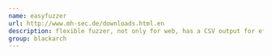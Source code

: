 ```yaml
---
name: easyfuzzer
url: http://www.mh-sec.de/downloads.html.en
description: flexible fuzzer, not only for web, has a CSV output for efficient output analysis (platform independent). URL : http://www.mh-sec.de/downloads.html.en Groups : blackarch blackarch-fuzzer blackarch-webapp
group: blackarch
---
```

